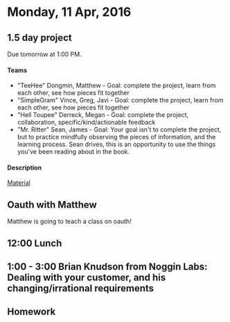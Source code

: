 Monday, 11 Apr, 2016
====================

1.5 day project
---------------

Due tomorrow at 1:00 PM.

#### Teams

* "TeeHee" Dongmin, Matthew - Goal: complete the project, learn from each other, see how pieces fit together
* "SimpleGram" Vince, Greg, Javi - Goal: complete the project, learn from each other, see how pieces fit together
* "Hell Toupee" Derreck, Megan - Goal: complete the project, collaboration, specific/kind/actionable feedback
* "Mr. Ritter" Sean, James - Goal: Your goal isn't to complete the project, but to practice mindfully observing
  the pieces of information, and the learning process.
  Sean drives, this is an opportunity to use the things you've been reading about in the book.


#### Description

[Material](https://github.com/CodePlatoon/curriculum/blob/master/phase2/seeless_project.md)


Oauth with Matthew
------------------

Matthew is going to teach a class on oauth!


12:00 Lunch
-----------

1:00 - 3:00 Brian Knudson from Noggin Labs: Dealing with your customer, and his changing/irrational requirements
----------------------------------------------------------------------------------------------------------------

Homework
--------
